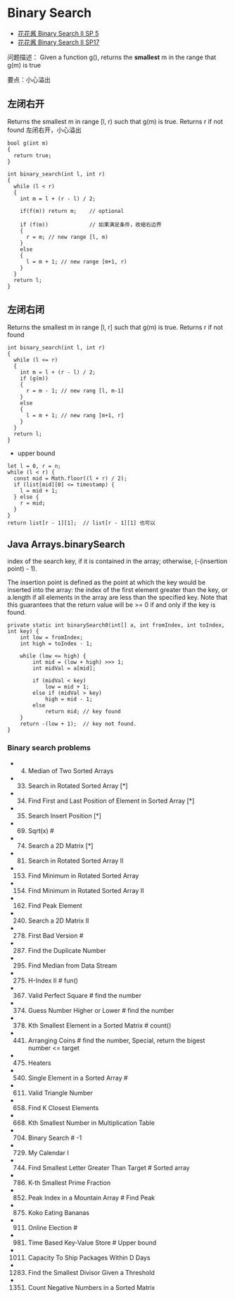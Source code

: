 # Binary Search
- [花花酱 Binary Search II SP 5](https://www.youtube.com/watch?v=v57lNF2mb_s)
- [花花酱 Binary Search II SP17](https://www.youtube.com/watch?v=J-IQxfYRTto)

问题描述： Given a function g(), returns the **smallest**  m in the range that g(m) is true

要点：小心溢出

## 左闭右开  
  Returns the smallest m in range [l, r) such that g(m) is true.
  Returns r if not found
   左闭右开，小心溢出
```
bool g(int m)
{
  return true;
}

int binary_search(int l, int r)
{
  while (l < r)
  {
    int m = l + (r - l) / 2;
    
    if(f(m)) return m;    // optional
    
    if (f(m))             // 如果满足条件，收缩右边界
    {
      r = m; // new range [l, m)
    }
    else
    {
      l = m + 1; // new range [m+1, r)
    }
  }
  return l;
}
```
## 左闭右闭
  Returns the smallest m in range [l, r] such that g(m) is true.
  Returns r if not found
```
int binary_search(int l, int r)
{
  while (l <= r)
  {
    int m = l + (r - l) / 2;
    if (g(m))
    {
      r = m - 1; // new rang [l, m-1]
    }
    else
    {
      l = m + 1; // new rang [m+1, r]
    }
  }
  return l;
}
```

- upper bound
```
let l = 0, r = n;
while (l < r) {
  const mid = Math.floor((l + r) / 2);
  if (list[mid][0] <= timestamp) {
    l = mid + 1;
  } else {
    r = mid;
  }
}
return list[r - 1][1];  // list[r - 1][1] 也可以
```
## Java Arrays.binarySearch
index of the search key, if it is contained in the array; otherwise, (-(insertion point) - 1). 

The insertion point is defined as the point at which the key would be inserted into the array: the index of the first element greater than the key, or a.length if all elements in the array are less than the specified key. 
Note that this guarantees that the return value will be >= 0 if and only if the key is found.
     
```
private static int binarySearch0(int[] a, int fromIndex, int toIndex, int key) {
    int low = fromIndex;
    int high = toIndex - 1;

    while (low <= high) {
        int mid = (low + high) >>> 1;
        int midVal = a[mid];

        if (midVal < key)
            low = mid + 1;
        else if (midVal > key)
            high = mid - 1;
        else
            return mid; // key found
    }
    return -(low + 1);  // key not found.
}
```




### Binary search problems
-	4. Median of Two Sorted Arrays
-	33. Search in Rotated Sorted Array [*]
-	34. Find First and Last Position of Element in Sorted Array [*]
-	35. Search Insert Position  [*]
-	69. Sqrt(x)     #
-	74. Search a 2D Matrix [*]
-	81. Search in Rotated Sorted Array II
-	153. Find Minimum in Rotated Sorted Array
-	154. Find Minimum in Rotated Sorted Array II
-	162. Find Peak Element
-	240. Search a 2D Matrix II
- 278. First Bad Version                 # 
-	287. Find the Duplicate Number
-	295. Find Median from Data Stream
-	275. H-Index II                        # fun()
-	367. Valid Perfect Square                             # find the number
- 374. Guess Number Higher or Lower                     # find the number
-	378. Kth Smallest Element in a Sorted Matrix          # count()
- 441. Arranging Coins                                  # find the number, Special, return the bigest number <= target
-	475. Heaters
-	540. Single Element in a Sorted Array                 # 
-	611. Valid Triangle Number
-	658. Find K Closest Elements
-	668. Kth Smallest Number in Multiplication Table
- 704. Binary Search                                    # -1
-	729. My Calendar I
-	744. Find Smallest Letter Greater Than Target         # Sorted array
-	786. K-th Smallest Prime Fraction
- 852. Peak Index in a Mountain Array                   # Find Peak
-	875. Koko Eating Bananas
-	911. Online Election                                  # 
- 981. Time Based Key-Value Store                       # Upper bound
-	1011. Capacity To Ship Packages Within D Days
- 1283. Find the Smallest Divisor Given a Threshold
- 1351. Count Negative Numbers in a Sorted Matrix
